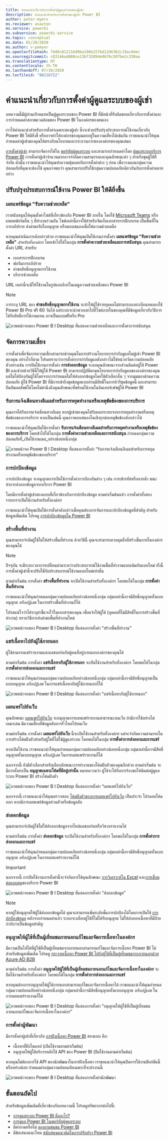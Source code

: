 ```yaml
---
title: คำแนะนำเกี่ยวกับการตั้งค่าผู้ดูแลระบบของผู้เช่า
description: คำแนะนำสำหรับการตั้งค่าของผู้เช่า Power BI
author: peter-myers
ms.reviewer: asaxton
ms.service: powerbi
ms.subservice: powerbi-service
ms.topic: conceptual
ms.date: 01/29/2020
ms.author: v-pemyer
ms.openlocfilehash: 7dd6c812116d9ba196b157bd12d6362c19ac64ec
ms.sourcegitcommit: c83146ad008ce13bf3289de9b76c507be2c330aa
ms.translationtype: HT
ms.contentlocale: th-TH
ms.lasthandoff: 07/10/2020
ms.locfileid: "86216722"
---
```

# <a name="tenant-admin-settings-guidance"></a>คำแนะนำเกี่ยวกับการตั้งค่าผู้ดูแลระบบของผู้เช่า

บทความนี้มีผู้อ่านเป้าหมายเป็นผู้ดูแลระบบของ Power BI ที่มีหน้าที่รับผิดชอบเกี่ยวกับการตั้งค่าและการกำหนดค่าสภาพแวดล้อมของ Power BI ในองค์กรของตนเอง

เราให้คำแนะนำสำหรับการตั้งค่าเฉพาะของผู้เช่า ซึ่งจะช่วยปรับปรุงประสบการณ์ใช้งานเกี่ยวกับ Power BI ให้ดียิ่งขึ้ หรืออาจทำให้องค์กรของคุณตกอยู่ในความเสี่ยงได้เช่นกัน เราขอแนะนำให้คุณกำหนดค่าผู้เช่าของคุณให้ตรงกับนโยบายและกระบวนการขององค์กรของคุณเสมอ

[การตั้งค่าผู้เช่า](../admin/service-admin-portal.md#tenant-settings) สามารถจัดการได้ใน [พอร์ทัลผู้ดูแลระบบ](https://app.powerbi.com/admin-portal/tenantSettings) และสามารถกำหนดค่าโดย [ผู้ดูแลระบบบริการ Power BI](../admin/service-admin-administering-power-bi-in-your-organization.md#administrator-roles-related-to-power-bi) การตั้งค่าผู้เช่าจำนวนมากอาจจำกัดความสามารถและคุณลักษณะต่า ๆ สำหรับชุดผู้ใช้ที่จำกัด ดังนั้น เราขอแนะนำให้คุณทำความคุ้นเคยกับการตั้งค่าต่าง ๆ ก่อน เพื่อวางแผนกลุ่มความปลอดภัยที่คุณจะต้องใช้ คุณอาจพบว่า คุณสามารถปรับใช้กลุ่มความปลอดภัยเดียวกันกับการตั้งค่าหลายอย่าง

## <a name="improve-power-bi-experience"></a>ปรับปรุงประสบการณ์ใช้งาน Power BI ให้ดียิ่งขึ้น

### <a name="publish-get-help-information"></a>เผยแพร่ข้อมูล "รับความช่วยเหลือ"

เราสนับสนุนให้คุณตั้งค่าไซต์ที่เกี่ยวข้องกับ Power BI ภายใน โดยใช้ [Microsoft Teams](/microsoftteams) หรือแพลตฟอร์มอื่น ๆ ที่ทำงานร่วมกัน ไซต์เหล่านี้อาจใช้สำหรับจัดเก็บเอกสารการฝึกอบรม เป็นพื้นที่ในการอภิปราย ส่งคำขอรับใบอนุญาต หรือตอบสนองเพื่อให้ความช่วยเหลือ

หากคุณดำเนินการดังกล่าวด้วย เราขอแนะนำให้คุณเปิดใช้งานการตั้งค่า **เผยแพร่ข้อมูล "รับความช่วยเหลือ"** _สำหรับทั้งองค์กร_ โดยเข้าไปได้ในกลุ่ม **การตั้งค่าความช่วยเหลือและการสนับสนุน** คุณสามารถตั้งค่า URL สำหรับ:

- เอกสารการฝึกอบรม
- ฟอรัมการอภิปราย
- คำขอสิทธิ์อนุญาตการใช้งาน
- บริการช่วยเหลือ

URL เหล่านี้จะมีให้ใช้งานในรูปแบบลิงก์ในเมนูความช่วยเหลือของ Power BI

> [!NOTE]
> การระบุ URL ของ **คำขอสิทธิ์อนุญาตการใช้งาน** จะทำให้ผู้ใช้รายบุคคลไม่สามารถลงทะเบียนทดลองใช้ Power BI Pro ฟรี 60 วันได้ แต่ระบบจะนำพวกเขาไปที่ไซต์ภายในของคุณที่มีข้อมูลเกี่ยวกับวิธีการได้รับสิทธิ์การใช้งานแทน อาจเป็นแบบฟรีหรือ Pro

![ภาพหน้าจอของ Power B I Desktop ที่แสดงความช่วยเหลือและการตั้งค่าการสนับสนุน](media/admin-tenant-settings/publish-get-help-information.png)

## <a name="manage-risk"></a>จัดการความเสี่ยง
การตั้งค่าเพื่อจัดการความเสี่ยงสามารถช่วยคุณในการสร้างนโยบายการกำกับดูแลในผู้เช่า Power BI ของคุณ อย่างไรก็ตาม โปรดทราบว่าการตั้งค่าการกำกับดูแลดังกล่าวไม่ใช่หน่วยวัดความปลอดภัย ตัวอย่างเช่น การปิดใช้งานการตั้งค่า **การส่งออกข้อมูล** จะลบคุณลักษณะจากส่วนติดต่อผู้ใช้ Power BI และช่วยด้วยวิธีนี้ให้ผู้ใช้ Power BI สามารถปฏิบัติตามนโยบายการกำกับดูแลขององค์กรของคุณ แต่ไม่ได้ป้องกันผู้ใช้โดยจากการกำหนดไม่ให้ส่งออกข้อมูลโดยใช้ตัวเลือกอื่น ๆ จากมุมมองด้านความปลอดภัย ผู้ใช้ Power BI ที่มีการเข้าถึงชุดข้อมูลแบบอ่านมีสิทธิ์ในการคิวรีชุดข้อมูลนี้ และสามารถยืนยันผลลัพธ์ได้โดยไม่คำนึงถึงคุณลักษณะที่พร้อมใช้งานในอินเทอร์เฟซผู้ใช้ Power BI
### <a name="receive-email-notification-service-outages-or-incidents"></a>รับการแจ้งเตือนทางอีเมลสำหรับการหยุดทำงานหรือเหตุขัดข้องของการบริการ

คุณอาจได้รับการแจ้งเตือนทางอีเมล หากผู้เช่าของคุณได้รับผลกระทบจากการหยุดทำงานหรือเหตุขัดข้องของการบริการ หากเป็นเช่นนี้ คุณอาจตอบสนองในเชิงรุกต่อเหตุขัดข้องดังกล่าวได้

เราขอแนะนำให้คุณเปิดใช้การตั้งค่า **รับการแจ้งเตือนทางอีเมลสำหรับการหยุดทำงานหรือเหตุขัดข้องของการบริการ** โดยเข้าไปได้ในกลุ่ม **การตั้งค่าความช่วยเหลือและการสนับสนุน** กำหนดกลุ่มความปลอดภัยที่_เปิดใช้งานเมล_อย่างน้อยหนึ่งกลุ่ม

![ภาพหน้าจอ Power B I Desktop ที่แสดงการตั้งค่า “รับการแจ้งเตือนอีเมลสำหรับการหยุดทำงานหรือเหตุขัดข้องของบริการ”](media/admin-tenant-settings/receive-email-notifications-for-service-outages-or-incidents.png)

### <a name="information-protection"></a>การปกป้องข้อมูล

การปกป้องข้อมูล จะอนุญาตการเปิดใช้การตั้งค่าการป้องกันต่าง ๆ เช่น การเข้ารหัสหรือลายน้ำ ขณะทำการส่งออกข้อมูลจากบริการ Power BI

โดยมีการตั้งค่าผู้เช่าสองแบบที่เกี่ยวข้องกับการปกป้องข้อมูล ตามค่าเริ่มต้นแล้ว การตั้งค่าทั้งสองรายการจะปิดใช้งานสำหรับทั้งองค์กร

เราขอแนะนำให้คุณเปิดใช้การตั้งค่าดังกล่าวเมื่อคุณต้องการจัดการและปกป้องข้อมูลที่สำคัญ สำหรับข้อมูลเพิ่มเติม โปรดดู [การปกป้องข้อมูลใน Power BI](../admin/service-security-data-protection-overview.md)

### <a name="create-workspaces"></a>สร้างพื้นที่ทำงาน

คุณสามารถจำกัดผู้ใช้ไม่ให้สร้างพื้นที่ทำงาน ด้วยวิธีนี้ คุณจะสามารถควบคุมสิ่งที่สร้างขึ้นภายในองค์กรของคุณได้

> [!NOTE]
> ปัจจุบัน จะมีระยะเวลาการเปลี่ยนผ่านระหว่างประสบการณ์ใช้งานพื้นที่ทำงานแบบเดิมกับแบบใหม่ ทั้งนี้ การตั้งค่าผู้เช่านี้จะปรับใชักับประสบการณ์ใช้งานแบบใหม่เท่านั้น

ตามค่าเริ่มต้น การตั้งค่า **สร้างพื้นที่ทำงาน** จะเปิดใช้งานสำหรับทั้งองค์กร โดยพบได้ในกลุ่ม **การตั้งค่าพื้นที่ทำงาน**

เราขอแนะนำให้คุณกำหนดกลุ่มความปลอดภัยอย่างน้อยหนึ่งกลุ่ม กลุ่มเหล่านี้อาจมีสิทธิ์อนุญาตทั้งแบบอนุญาต _หรือปฏิเสธ_ ในการสร้างพื้นที่ทำงานก็ได้

โปรดแน่ใจว่าได้ระบุคำชี้แจงไว้ในเอกสารของคุณ เพื่อแจ้งให้ผู้ใช้ (บุคคลที่ไม่มีสิทธิ์ในการสร้างพื้นที่ทำงาน) ทราบวิธีการส่งคำขอพื้นที่ทำงานใหม่

![ภาพหน้าจอของ Power B I Desktop ที่แสดงการตั้งค่า “สร้างพื้นที่ทำงาน”](media/admin-tenant-settings/create-workspaces.png)

### <a name="share-content-with-external-users"></a>แชร์เนื้อหาไปยังผู้ใช้ภายนอก

ผู้ใช้สามารถแชร์รายงานและแดชบอร์ดกับผู้คนที่อยู่ภายนอกองค์กรของคุณได้

ตามค่าเริ่มต้น การตั้งค่า **แชร์เนื้อหากับผู้ใช้ภายนอก** จะเปิดใช้งานสำหรับทั้งองค์กร โดยพบได้ในกลุ่ม **การตั้งค่าการส่งออกและการแชร์**

เราขอแนะนำให้คุณกำหนดกลุ่มความปลอดภัยอย่างน้อยหนึ่งกลุ่ม กลุ่มเหล่านี้อาจมีสิทธิ์อนุญาตเป็นแบบอนุญาต _หรือปฏิเสธ_ ในการแชร์เนื้อหากับผู้ใช้ภายนอกก็ได้

![ภาพหน้าจอของ Power B I Desktop ที่แสดงการตั้งค่า "แชร์เนื้อหากับผู้ใช้ภายนอก"](media/admin-tenant-settings/share-content-with-external-users.png)

### <a name="publish-to-web"></a>เผยแพร่ไปยังเว็บ

คุณลักษณะ [เผยแพร่ไปยังเว็บ](../collaborate-share/service-publish-to-web.md) จะอนุญาตการเผยแพร่รายงานสาธารณะบนเว็บ ถ้ามีการใช้อย่างไม่เหมาะสม มีความเสี่ยงที่ข้อมูลลับอาจรั่วไหลไปบนเว็บ

ตามค่าเริ่มต้น การตั้งค่า **เผยแพร่ไปยังเว็บ** นี้จะเปิดใช้งานสำหรับทั้งองค์กร แต่จะจำกัดความสามารถในการสร้างโค้ดฝังตัวสำหรับผู้ใชที่ไม่ใช่ผู้ดูแลระบบ โดยพบได้ในกลุ่ม **การตั้งค่าการส่งออกและการแชร์**

หากเปิดใช้งาน เราขอแนะนำให้คุณกำหนดกลุ่มความปลอดภัยอย่างน้อยหนึ่งกลุ่ม กลุ่มเหล่านี้อาจมีสิทธิ์อนุญาตทั้งแบบอนุญาต _หรือปฏิเสธ_ ในการเผยแพร่รายงานก็ได้

นอกจากนี้ ยังมีตัวเลือกสำหรับเลือกลักษณะการทำงานของโค้ดฝังตัวของคุณอีกด้วย ตามค่าเริ่มต้น จะมีการตั้งค่าเป็น **อนุญาตเฉพาะโค้ดที่มีอยู่เท่านั้น** หมายความว่า ผู้ใช้จะได้รับการร้องขอให้ติดต่อผู้ดูแลระบบ Power BI สร้างโค้ดฝังตัว

![ภาพหน้าจอของ Power B I Desktop ที่แสดงการตั้งค่า “เผยแพร่ไปยังเว็บ”](media/admin-tenant-settings/publish-to-web.png)

นอกจากนี้ เราขอแนะนำให้คุณตรวจสอบ [โค้ดฝังตัวของการเผยแพร่ไปยังเว็บ](https://app.powerbi.com/admin-portal/embedCodes) เป็นประจำ โปรดลบโค้ดออก หากมีการเผยแพร่ข้อมูลส่วนตัวหรือข้อมูลลับ

### <a name="export-data"></a>ส่งออกข้อมูล

คุณสามารถจำกัดผู้ใช้ไม่ให้ส่งออกข้อมูลจากไทล์แดชบอร์ดหรือวิชวลรายงานได้

ตามค่าเริ่มต้น การตั้งค่า **ส่งออกข้อมูล** จะเปิดใช้งานสำหรับทั้งองค์กร โดยพบได้ในกลุ่ม **การตั้งค่าการส่งออกและการแชร์**

เราขอแนะนำให้คุณกำหนดกลุ่มความปลอดภัยอย่างน้อยหนึ่งกลุ่ม กลุ่มเหล่านี้อาจมีสิทธิ์อนุญาตทั้งแบบอนุญาต _หรือปฏิเสธ_ ในการเผยแพร่รายงานก็ได้

> [!IMPORTANT]
> นอกจากนี้ การปิดใช้งานการตั้งค่านี้จะจำกัดการใช้คุณลักษณะ [การวิเคราะห์ใน Excel](../collaborate-share/service-analyze-in-excel.md) และ[การเชื่อมต่อแบบสด](../connect-data/desktop-report-lifecycle-datasets.md#using-a-power-bi-service-live-connection-for-report-lifecycle-management)ของบริการ Power BI

![ภาพหน้าจอของ Power B I Desktop ที่แสดงการตั้งค่า “ส่งออกข้อมูล”](media/admin-tenant-settings/export-data.png)

> [!NOTE]
> หากผู้ใช้อนุญาตให้ผู้ใช้ส่งออกข้อมูลได้ คุณจะสามารถเพิ่มระดับชั้นการปกป้องได้โดยการเปิดใช้ [การปกป้องข้อมูล](../admin/service-security-data-protection-overview.md) หลังจากกำหนดค่าแล้ว ระบบจะบล็อกผู้ใช้ที่ไม่ได้รับอนุญาต ไม่ให้ส่งออกเนื้อหาที่มีป้ายกำกับว่าเป็นข้อมูลสำคัญ

### <a name="allow-external-guest-users-to-edit-and-manage-content-in-the-organization"></a>อนุญาตให้ผู้ใช้ที่เป็นผู้เยี่ยมชมภายนอกแก้ไขและจัดการเนื้อหาในองค์กร

มีความเป็นไปได้ที่ผู้ใช้ที่เป็นผู้เยี่ยมชมจากภายนอกสามารถแก้ไขและจัดการเนื้อหา Power BI ได้ สำหรับข้อมูลเพิ่มเติม โปรดดู [กระจายเนื้อหา Power BI ไปยังผู้ใช้ที่เป็นผู้เยี่ยมชมจากภายนอกด้วย Azure AD B2B](../admin/service-admin-azure-ad-b2b.md)

ตามค่าเริ่มต้น การตั้งค่า **อนุญาตให้ผู้ใช้ที่เป็นผู้เยี่ยมชมภายนอกแก้ไขและจัดการเนื้อหาในองค์กร** จะปิดใช้งานสำหรับทั้งองค์กร โดยพบได้ในกลุ่ม **การตั้งค่าการส่งออกและการแชร์**

หากคุณต้องการอนุญาตให้ผู้ใช้ภายนอกสามารถแก้ไขและจัดการเนื้อหาได้ เราขอแนะนำให้คุณกำหนดกลุ่มความปลอดภัยอย่างน้อยหนึ่งกลุ่ม กลุ่มเหล่านี้อาจมีสิทธิ์อนุญาตทั้งแบบอนุญาต _หรือปฏิเสธ_ ในการเผยแพร่รายงานก็ได้

![ภาพหน้าจอของ Power B I Desktop ที่แสดงการตั้งค่า "อนุญาตให้ผู้ใช้ที่เป็นผู้เยี่ยมชมภายนอกแก้ไขและจัดการเนื้อหาในองค์กร"](media/admin-tenant-settings/allow-external-guest-users.png)

### <a name="developer-settings"></a>การตั้งค่าผู้พัฒนา

มีการตั้งค่าผู้เช่าที่เกี่ยวกับ [การฝังเนื้อหา Power BI](../developer/embedded/embedding.md) สองแบบ คือ:

- เนื้อหาที่ฝังในแอป (เปิดใช้งานตามค่าเริ่มต้น)
- อนุญาตให้ผู้ใช้บริการหลักใช้ API ของ Power BI (ปิดใช้งานตามค่าเริ่มต้น)

หากคุณไม่ต้องการใช้ API ของนักพัฒนาในการฝังเนื้อหา เราขอแนะนำให้คุณปิดการใช้งานฟังก์ชันนี้ หรืออย่างน้อย กำหนดค่ากลุ่มความปลอดภัยเฉพาะที่จะทำงานนี้

![ภาพหน้าจอของ Power B I Desktop ที่แสดงการตั้งค่านักพัฒนา](media/admin-tenant-settings/developer-settings.png)

## <a name="next-steps"></a>ขั้นตอนถัดไป

สำหรับข้อมูลเพิ่มเติมที่เกี่ยวข้องกับบทความนี้ โปรดดูทรัพยากรต่อไปนี้:

- [การดูแลระบบ Power BI คืออะไร?](../admin/service-admin-administering-power-bi-in-your-organization.md)
- [การดูแล Power BI ในพอร์ทัลผู้ดูแลระบบ](../admin/service-admin-portal.md)
- มีคำถามหรือไม่ [ลองถามชุมชน Power BI](https://community.powerbi.com/)
- มีข้อเสนอแนะไหม [สนับสนุนแนวคิดในการปรับปรุง Power BI](https://ideas.powerbi.com)